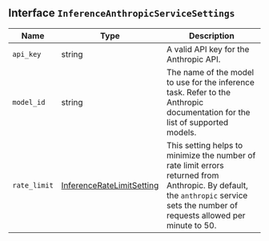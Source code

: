 ## Interface `InferenceAnthropicServiceSettings`

| Name | Type | Description |
| - | - | - |
| `api_key` | string | A valid API key for the Anthropic API. |
| `model_id` | string | The name of the model to use for the inference task. Refer to the Anthropic documentation for the list of supported models. |
| `rate_limit` | [InferenceRateLimitSetting](./InferenceRateLimitSetting.md) | This setting helps to minimize the number of rate limit errors returned from Anthropic. By default, the `anthropic` service sets the number of requests allowed per minute to 50. |
